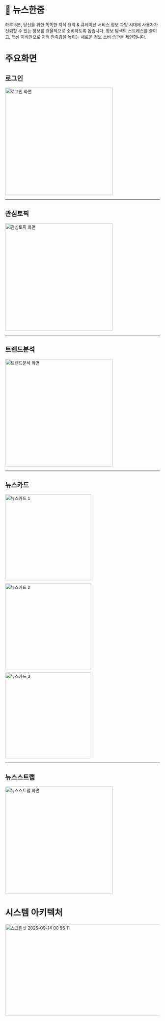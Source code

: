 <h1>📰 뉴스한줌</h1>
하루 5분, 당신을 위한 똑똑한 지식 요약 & 큐레이션 서비스 
정보 과잉 시대에 사용자가 신뢰할 수 있는 정보를 효율적으로 소비하도록 돕습니다. 
정보 탐색의 스트레스를 줄이고, 핵심 지식만으로 지적 만족감을 높이는 새로운 정보 소비 습관을 제안합니다.

<h1>주요화면</h1>

<div style="font-family: sans-serif;">
    <h2>로그인</h2>
    <img src="https://github.com/user-attachments/assets/c96b5694-ee47-4123-a575-c780588ff173" width="350" alt="로그인 화면">
    <hr>
    <h2>관심토픽</h2>
    <img src="https://github.com/user-attachments/assets/8a76fb4c-9aa4-4b49-97ea-4d7f6ef59072" width="350" alt="관심토픽 화면">
    <hr>
    <h2>트렌드분석</h2>
    <img src="https://github.com/user-attachments/assets/81340ca6-f529-4ef0-b67c-4f527c22ac79" width="350" alt="트렌드분석 화면">
    <hr>
    <h2>뉴스카드</h2>
    <div style="display: flex; flex-wrap: wrap; gap: 10px; align-items: flex-start;">
        <img src="https://github.com/user-attachments/assets/6a4fd945-2fe8-4385-92bf-8349c324ac9b" width="280" alt="뉴스카드 1">
        <img src="https://github.com/user-attachments/assets/72ff541f-acc7-456b-b78c-7dda4b80dc20" width="280" alt="뉴스카드 2">
        <img src="https://github.com/user-attachments/assets/9548c462-d21d-4724-a16f-823d617ccace" width="280" alt="뉴스카드 3">
    </div>
    <hr>
    <h2>뉴스스트랩</h2>
    <img src="https://github.com/user-attachments/assets/a0467c64-11ef-44d3-be01-8f7baa2d5a6f" width="350" alt="뉴스스트랩 화면">
</div>

<h1>시스템 아키텍처</h1>
<img width="676" height="299" alt="스크린샷 2025-09-14 00 55 11" src="https://github.com/user-attachments/assets/a2170354-b9db-41c7-b05b-ac487e08ae62" />
